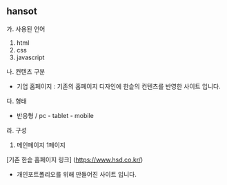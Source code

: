 ## hansot

가. 사용된 언어
 1. html
 2. css
 3. javascript
 
나. 컨텐츠 구분
 * 기업 홈페이지 : 기존의 홈페이지 디자인에 한솥의 컨텐츠를 반영한 사이트 입니다.
 
다. 형태
 * 반응형 / pc - tablet - mobile 
 
라. 구성
 1. 메인페이지 1페이지

[기존 한솥 홈페이지 링크]
(https://www.hsd.co.kr/)

* 개인포트폴리오를 위해 만들어진 사이트 입니다.
